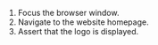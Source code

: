 1. Focus the browser window.
2. Navigate to the website homepage.
3. Assert that the logo is displayed.